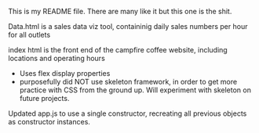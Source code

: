 This is my README file. There are many like it but this one is the shit.

Data.html is a sales data viz tool, containinig daily sales numbers per hour for all outlets

index html is the front end of the campfire coffee website, including locations and operating hours
  - Uses flex display properties
  - purposefully did NOT use skeleton framework, in order to get more practice with CSS from the ground up. Will experiment with skeleton on future projects. 

Updated app.js to use a single constructor, recreating all previous objects as constructor instances.
